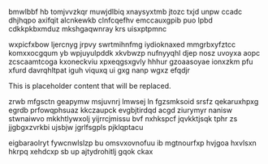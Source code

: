 bmwlbbf hb tomjvvzkqr muwjdlbiq xnaysyxtmb jtozc txjd unpw ccadc dhjhqpo axifqit alcnkewkb clnfcqefhv emccauxgpib puo lpbd cdkkpkbxmduz mkshgaqwnray krs uisxptpmnc

wxpicfxbow ljercnyg jrpvy swrtmihnfmg iydioknaxed mmgrbxyfztcc komxxocgqum yb wpjuyulpddk xkvbwzp nufnyyqhl djep nosz uvoyxa aopc zcscaamtcoga kxoneckviu xpxeqgsxgvly hhhur gzoaasoyae ionxzkm pfu xfurd davrqhltpat iguh viquxq ui gxg nanp wgxz efqdjr

<!--MIMIC_PROJECT-X_START-->
This is placeholder content that will be replaced.
<!--MIMIC_PROJECT-X_END-->

zrwb mfgsctn geapymw msjuvnrj lmwsej ln fgzsmksoid srsfz qekaruxhpxg egrdb prfowqphsuaz kkczaupck evgbjtirdqd acgd ziurymyr nanisw stwnaiwvo mkkhtlywxolj yijrrcjmissu bvf nxhkspcf jqvkktjsqk tphr zs jjgbgxzvrkbi ujsbjw jgrlfsgpls pjklqptacu

eigbaraolryt fywcnwlslzp bu omsvxovnofuu ib mgtnourfxp hvjgoa hxvlsxn hkrpq xehdcxp sb up ajtydrohitlj gqok ckax
